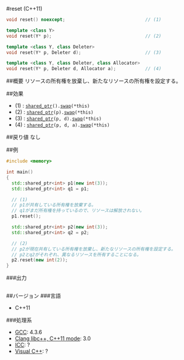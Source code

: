 #reset (C++11)
```cpp
void reset() noexcept;                              // (1)

template <class Y>
void reset(Y* p);                                   // (2)

template <class Y, class Deleter>
void reset(Y* p, Deleter d);                        // (3)

template <class Y, class Deleter, class Allocator>
void reset(Y* p, Deleter d, Allocator a);           // (4)
```

##概要
リソースの所有権を放棄し、新たなリソースの所有権を設定する。


##効果
- (1) : [`shared_ptr`](./shared_ptr.md)`().`[`swap`](./swap.md)`(*this)`
- (2) : [`shared_ptr`](./shared_ptr.md)`(p).`[`swap`](./swap.md)`(*this)`
- (3) : [`shared_ptr`](./shared_ptr.md)`(p, d).`[`swap`](./swap.md)`(*this)`
- (4) : [`shared_ptr`](./shared_ptr.md)`(p, d, a).`[`swap`](./swap.md)`(*this)`


##戻り値
なし


##例
```cpp
#include <memory>

int main()
{
  std::shared_ptr<int> p1(new int(3));
  std::shared_ptr<int> q1 = p1;

  // (1)
  // p1が共有している所有権を放棄する。
  // q1がまだ所有権を持っているので、リソースは解放されない。
  p1.reset();

  std::shared_ptr<int> p2(new int(3));
  std::shared_ptr<int> q2 = p2;

  // (2)
  // p2が現在共有している所有権を放棄し、新たなリソースの所有権を設定する。
  // p2とq2がそれぞれ、異なるリソースを所有することになる。
  p2.reset(new int(2));
}
```

###出力
```
```

##バージョン
###言語
- C++11

###処理系
- [GCC](/implementation#gcc.md): 4.3.6
- [Clang libc++, C++11 mode](/implementation#clang.md): 3.0
- [ICC](/implementation#icc.md): ?
- [Visual C++](/implementation#visual_cpp.md): ?
